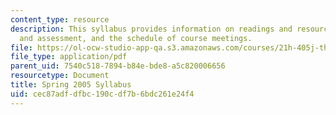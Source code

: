 ```yaml
---
content_type: resource
description: This syllabus provides information on readings and resources, assignments
  and assessment, and the schedule of course meetings.
file: https://ol-ocw-studio-app-qa.s3.amazonaws.com/courses/21h-405j-the-ancient-city-spring-2005/cec87adfdfbc190cdf7b6bdc261e24f4_MIT21H_405Js05_sylls05.pdf
file_type: application/pdf
parent_uid: 7540c518-7894-b84e-bde8-a5c820006656
resourcetype: Document
title: Spring 2005 Syllabus
uid: cec87adf-dfbc-190c-df7b-6bdc261e24f4
---
```

